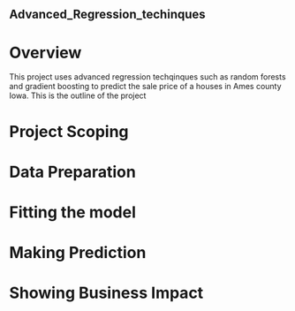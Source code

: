 ## Advanced_Regression_techinques
# Overview
This project uses advanced regression techqinques such as random forests and gradient boosting to predict the sale price of a houses in Ames county Iowa. This is the outline of the project
# Project Scoping
# Data Preparation
# Fitting the model
# Making Prediction
# Showing Business Impact

